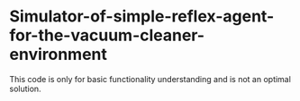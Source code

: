 # Simulator-of-simple-reflex-agent-for-the-vacuum-cleaner-environment
This code is only for basic functionality understanding and is not an optimal solution. 
